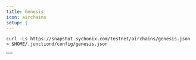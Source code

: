 ```yaml
---
title: Genesis
icon: airchains
setup: |
---
```


<div class="code-block-wrapper">
  <pre><code>curl -Ls https://snapshot.sychonix.com/testnet/airchains/genesis.json > $HOME/.junctiond/config/genesis.json</code></pre>
  <button class="copy-btn"><i class="fas fa-copy"></i></button>
</div>

